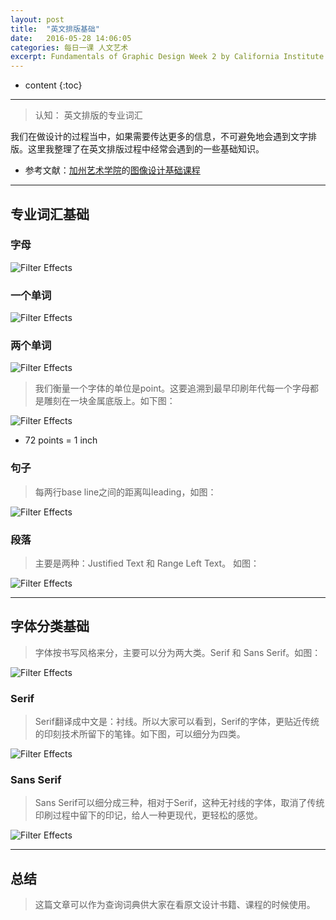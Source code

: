 ```yaml
---
layout: post
title:  "英文排版基础"
date:   2016-05-28 14:06:05
categories: 每日一课 人文艺术
excerpt: Fundamentals of Graphic Design Week 2 by California Institute of the Arts
---
```


* content
{:toc}

---

> 认知： 英文排版的专业词汇

我们在做设计的过程当中，如果需要传达更多的信息，不可避免地会遇到文字排版。这里我整理了在英文排版过程中经常会遇到的一些基础知识。

* 参考文献：[加州艺术学院](https://art.calarts.edu/)的[图像设计基础课程](https://www.coursera.org/learn/fundamentals-of-graphic-design/)



---

## 专业词汇基础

### 字母
![Filter Effects](http://o7y3ots7t.bkt.clouddn.com/2016%2F05%2F29%2Fletterforms.png)


### 一个单词  

![Filter Effects](http://o7y3ots7t.bkt.clouddn.com/2016/05/29/word.png)


### 两个单词  
![Filter Effects](http://o7y3ots7t.bkt.clouddn.com/2016%2F05%2F29%2Ftwo%20words.png)

> 我们衡量一个字体的单位是point。这要追溯到最早印刷年代每一个字母都是雕刻在一块金属底版上。如下图：

![Filter Effects](http://o7y3ots7t.bkt.clouddn.com/2016/05/29/Point%20Size.png)

* 72 points = 1 inch


### 句子  

> 每两行base line之间的距离叫leading，如图：

![Filter Effects](http://o7y3ots7t.bkt.clouddn.com/2016/05/29/Leading.png)

### 段落

> 主要是两种：Justified Text 和 Range Left Text。 如图：

![Filter Effects](http://o7y3ots7t.bkt.clouddn.com/2016%2F05%2F29%2Fterm%20for%20the%20setting%20of%20a%20block%20of%20text.png)


---

## 字体分类基础

> 字体按书写风格来分，主要可以分为两大类。Serif 和 Sans Serif。如图：

![Filter Effects](http://o7y3ots7t.bkt.clouddn.com/2016/05/29/two%20type.png)


### Serif
> Serif翻译成中文是：衬线。所以大家可以看到，Serif的字体，更贴近传统的印刻技术所留下的笔锋。如下图，可以细分为四类。

![Filter Effects](http://o7y3ots7t.bkt.clouddn.com/2016/05/29/Serif.png)

### Sans Serif
> Sans Serif可以细分成三种，相对于Serif，这种无衬线的字体，取消了传统印刷过程中留下的印记，给人一种更现代，更轻松的感觉。

![Filter Effects](http://o7y3ots7t.bkt.clouddn.com/2016/05/29/Sans%20Serif.png)

---

## 总结

> 这篇文章可以作为查询词典供大家在看原文设计书籍、课程的时候使用。
